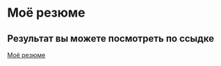 # Моё резюме
## Результат вы можете посмотреть по ссыдке

[Моё резюме](https://shakhovalexey.github.io/resume/)
